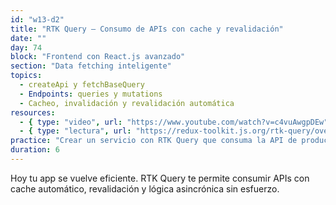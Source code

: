 ```yaml
---
id: "w13-d2"
title: "RTK Query – Consumo de APIs con cache y revalidación"
date: ""
day: 74
block: "Frontend con React.js avanzado"
section: "Data fetching inteligente"
topics:
  - createApi y fetchBaseQuery
  - Endpoints: queries y mutations
  - Cacheo, invalidación y revalidación automática
resources:
  - { type: "video", url: "https://www.youtube.com/watch?v=c4vuAwgpDEw" }
  - { type: "lectura", url: "https://redux-toolkit.js.org/rtk-query/overview" }
practice: "Crear un servicio con RTK Query que consuma la API de productos y permita crear, editar y borrar."
duration: 6
---
```


Hoy tu app se vuelve eficiente. RTK Query te permite consumir APIs con cache automático, revalidación y lógica asincrónica sin esfuerzo.